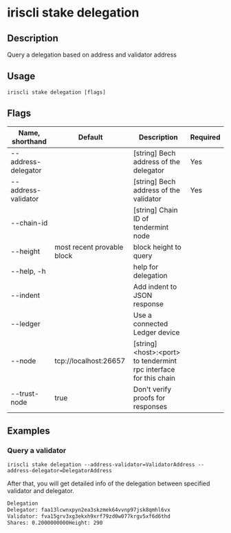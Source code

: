 # iriscli stake delegation

## Description

Query a delegation based on address and validator address

## Usage

```
iriscli stake delegation [flags]
```

## Flags

| Name, shorthand       | Default                    | Description                                                          | Required |
| --------------------- | -------------------------- | -------------------------------------------------------------------- | -------- |
| --address-delegator   |                            | [string] Bech address of the delegator                               | Yes      |
| --address-validator   |                            | [string] Bech address of the validator                               | Yes      |
| --chain-id            |                            | [string] Chain ID of tendermint node                                 |          |
| --height              | most recent provable block | block height to query                                                |          |
| --help, -h            |                            | help for delegation                                                   |          |
| --indent              |                            | Add indent to JSON response                                          |          |
| --ledger              |                            | Use a connected Ledger device                                        |          |
| --node                | tcp://localhost:26657      | [string] \<host>:\<port> to tendermint rpc interface for this chain  |          |
| --trust-node          | true                       | Don't verify proofs for responses                                    |          |

## Examples

### Query a validator

```shell
iriscli stake delegation --address-validator=ValidatorAddress --address-delegator=DelegatorAddress

```

After that, you will get detailed info of the delegation between specified validator and delegator.

```txt
Delegation
Delegator: faa13lcwnxpyn2ea3skzmek64vvnp97jsk8qmhl6vx
Validator: fva15grv3xg3ekxh9xrf79zd0w077krgv5xf6d6thd
Shares: 0.2000000000Height: 290
```
